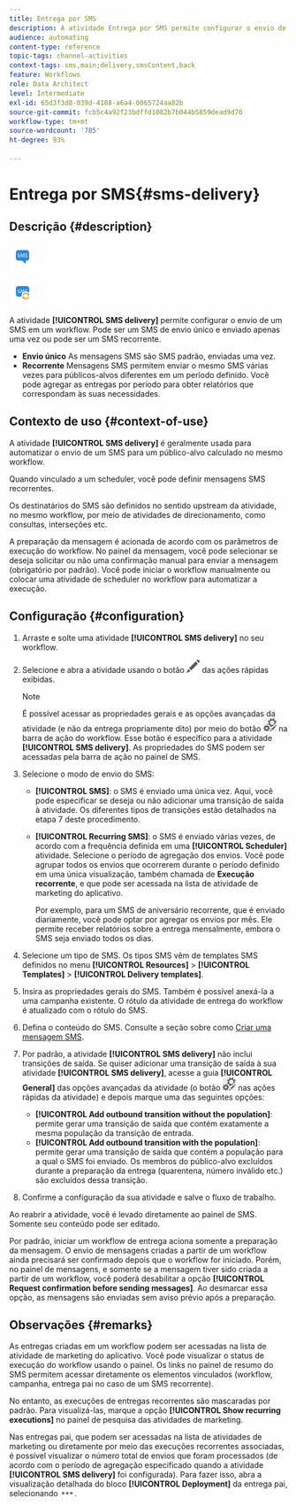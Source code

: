 ```yaml
---
title: Entrega por SMS
description: A atividade Entrega por SMS permite configurar o envio de um único SMS de envio ou um SMS recorrente em um workflow.
audience: automating
content-type: reference
topic-tags: channel-activities
context-tags: sms,main;delivery,smsContent,back
feature: Workflows
role: Data Architect
level: Intermediate
exl-id: 65d3f3d8-039d-4188-a6a4-0065724aa82b
source-git-commit: fcb5c4a92f23bdffd1082b7b044b5859dead9d70
workflow-type: tm+mt
source-wordcount: '785'
ht-degree: 93%

---
```


# Entrega por SMS{#sms-delivery}

## Descrição {#description}

![](assets/sms.png)

![](assets/recurrentsms.png)

A atividade **[!UICONTROL SMS delivery]** permite configurar o envio de um SMS em um workflow. Pode ser um SMS de envio único e enviado apenas uma vez ou pode ser um SMS recorrente.

* **Envio único** As mensagens SMS são SMS padrão, enviadas uma vez.
* **Recorrente** Mensagens SMS permitem enviar o mesmo SMS várias vezes para públicos-alvos diferentes em um período definido. Você pode agregar as entregas por período para obter relatórios que correspondam às suas necessidades.

## Contexto de uso {#context-of-use}

A atividade **[!UICONTROL SMS delivery]** é geralmente usada para automatizar o envio de um SMS para um público-alvo calculado no mesmo workflow.

Quando vinculado a um scheduler, você pode definir mensagens SMS recorrentes.

Os destinatários do SMS são definidos no sentido upstream da atividade, no mesmo workflow, por meio de atividades de direcionamento, como consultas, interseções etc.

A preparação da mensagem é acionada de acordo com os parâmetros de execução do workflow. No painel da mensagem, você pode selecionar se deseja solicitar ou não uma confirmação manual para enviar a mensagem (obrigatório por padrão). Você pode iniciar o workflow manualmente ou colocar uma atividade de scheduler no workflow para automatizar a execução.

## Configuração {#configuration}

1. Arraste e solte uma atividade **[!UICONTROL SMS delivery]** no seu workflow.
1. Selecione e abra a atividade usando o botão ![](assets/edit_darkgrey-24px.png) das ações rápidas exibidas.

   >[!NOTE]
   >
   >É possível acessar as propriedades gerais e as opções avançadas da atividade (e não da entrega propriamente dito) por meio do botão ![](assets/dlv_activity_params-24px.png) na barra de ação do workflow. Esse botão é específico para a atividade **[!UICONTROL SMS delivery]**. As propriedades do SMS podem ser acessadas pela barra de ação no painel de SMS.

1. Selecione o modo de envio do SMS:

   * **[!UICONTROL SMS]**: o SMS é enviado uma única vez. Aqui, você pode especificar se deseja ou não adicionar uma transição de saída à atividade. Os diferentes tipos de transições estão detalhados na etapa 7 deste procedimento.
   * **[!UICONTROL Recurring SMS]**: o SMS é enviado várias vezes, de acordo com a frequência definida em uma **[!UICONTROL Scheduler]** atividade. Selecione o período de agregação dos envios. Você pode agrupar todos os envios que ocorrerem durante o período definido em uma única visualização, também chamada de **Execução recorrente**, e que pode ser acessada na lista de atividade de marketing do aplicativo.

     Por exemplo, para um SMS de aniversário recorrente, que é enviado diariamente, você pode optar por agregar os envios por mês. Ele permite receber relatórios sobre a entrega mensalmente, embora o SMS seja enviado todos os dias.

1. Selecione um tipo de SMS. Os tipos SMS vêm de templates SMS definidos no menu **[!UICONTROL Resources]** > **[!UICONTROL Templates]** > **[!UICONTROL Delivery templates]**.
1. Insira as propriedades gerais do SMS. Também é possível anexá-la a uma campanha existente. O rótulo da atividade de entrega do workflow é atualizado com o rótulo do SMS.
1. Defina o conteúdo do SMS. Consulte a seção sobre como [Criar uma mensagem SMS](../../channels/using/creating-an-sms-message.md).
1. Por padrão, a atividade **[!UICONTROL SMS delivery]** não inclui transições de saída. Se quiser adicionar uma transição de saída à sua atividade **[!UICONTROL SMS delivery]**, acesse a guia **[!UICONTROL General]** das opções avançadas da atividade (o botão ![](assets/dlv_activity_params-24px.png) nas ações rápidas da atividade) e depois marque uma das seguintes opções:

   * **[!UICONTROL Add outbound transition without the population]**: permite gerar uma transição de saída que contém exatamente a mesma população da transição de entrada.
   * **[!UICONTROL Add outbound transition with the population]**: permite gerar uma transição de saída que contém a população para a qual o SMS foi enviado. Os membros do público-alvo excluídos durante a preparação da entrega (quarentena, número inválido etc.) são excluídos dessa transição.

1. Confirme a configuração da sua atividade e salve o fluxo de trabalho.

Ao reabrir a atividade, você é levado diretamente ao painel de SMS. Somente seu conteúdo pode ser editado.

Por padrão, iniciar um workflow de entrega aciona somente a preparação da mensagem. O envio de mensagens criadas a partir de um workflow ainda precisará ser confirmado depois que o workflow for iniciado. Porém, no painel de mensagens, e somente se a mensagem tiver sido criada a partir de um workflow, você poderá desabilitar a opção **[!UICONTROL Request confirmation before sending messages]**. Ao desmarcar essa opção, as mensagens são enviadas sem aviso prévio após a preparação.

## Observações {#remarks}

As entregas criadas em um workflow podem ser acessadas na lista de atividade de marketing do aplicativo. Você pode visualizar o status de execução do workflow usando o painel. Os links no painel de resumo do SMS permitem acessar diretamente os elementos vinculados (workflow, campanha, entrega pai no caso de um SMS recorrente).

No entanto, as execuções de entregas recorrentes são mascaradas por padrão. Para visualizá-las, marque a opção **[!UICONTROL Show recurring executions]** no painel de pesquisa das atividades de marketing.

Nas entregas pai, que podem ser acessadas na lista de atividades de marketing ou diretamente por meio das execuções recorrentes associadas, é possível visualizar o número total de envios que foram processados (de acordo com o período de agregação especificado quando a atividade **[!UICONTROL SMS delivery]** foi configurada). Para fazer isso, abra a visualização detalhada do bloco **[!UICONTROL Deployment]** da entrega pai, selecionando ![](assets/wkf_dlv_detail_button.png).
